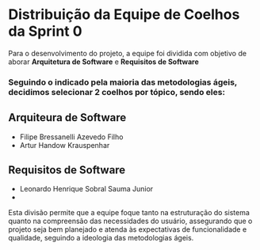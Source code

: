 # Distribuição da Equipe de Coelhos da Sprint 0
Para o desenvolvimento do projeto, a equipe foi dividida com objetivo de aborar **Arquitetura de Software** e **Requisitos de Software**

### Seguindo o indicado pela maioria das metodologias ágeis, decidimos selecionar 2 coelhos por tópico, sendo eles: 

## Arquiteura de  Software
- Filipe Bressanelli Azevedo Filho
- Artur Handow Krauspenhar

## Requisitos de Software
- Leonardo Henrique Sobral Sauma Junior
- 


Esta divisão permite que a equipe foque tanto na estruturação do sistema quanto na compreensão das necessidades do usuário, assegurando que o projeto seja bem planejado e atenda às expectativas de funcionalidade e qualidade, seguindo a ideologia das metodologias ágeis.
